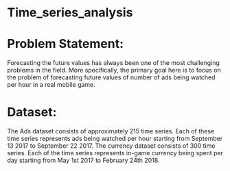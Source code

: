 # Time_series_analysis

# Problem Statement:

Forecasting the future values has always been one of the most challenging problems in the field. More specifically, the primary goal here is to focus on the problem of forecasting future values of number of ads being watched per hour in a real mobile game.

# Dataset:

The Ads dataset consists of approximately 215 time series. Each of these time series represents ads being watched per hour starting from September 13 2017 to September 22 2017. The currency dataset consists of 300 time series. Each of the time series represents in-game currency being spent per day starting from May 1st 2017 to February 24th 2018.
